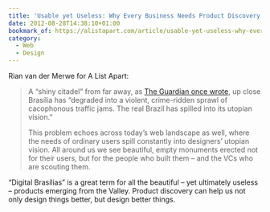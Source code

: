 ```yaml
---
title: 'Usable yet Useless: Why Every Business Needs Product Discovery'
date: 2012-08-28T14:38:10+01:00
bookmark_of: https://alistapart.com/article/usable-yet-useless-why-every-business-needs-product-discovery
category:
  - Web
  - Design
---
```

Rian van der Merwe for A List Apart:

> A “shiny citadel” from far away, as [The Guardian once wrote][1], up close Brasília has “degraded into a violent, crime-ridden sprawl of cacophonous traffic jams. The real Brazil has spilled into its utopian vision.”
>
> This problem echoes across today’s web landscape as well, where the needs of ordinary users spill constantly into designers’ utopian vision. All around us we see beautiful, empty monuments erected not for their users, but for the people who built them – and the VCs who are scouting them.

“Digital Brasílias” is a great term for all the beautiful – yet ultimately useless – products emerging from the Valley. Product discovery can help us not only design things better, but design better things.

[1]: https://www.theguardian.com/world/2008/mar/12/brazil
